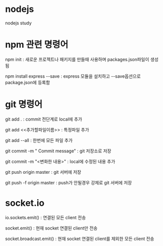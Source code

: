 # nodejs
nodejs study

# npm 관련 명령어
npm init : 새로운 프로젝트나 패키지를 만들때 사용하며 packages.json파일이 생성됨

npm install express --save : express 모듈을 설치하고 --save옵션으로 package.json에 등록함


# git 명령어
git add .  :  commit 전단계로 local에 추가

git add <<추가할파일이름>> : 특정파일 추가

git add --all : 한번에 모든 파일 추가

git commit -m " Commit message" : git 저장소로 저장

git commit -m "<변화한 내용>" : local에 수정된 내용 추가

git push origin master : git 서버에 저장

git push -f origin master : push가 안될경우 강제로 git 서버에 저장

# socket.io
io.sockets.emit() : 연결된 모든 client 전송

socket.emit() : 현재 socket 연결된 client만 전송

socket.broadcast.emit() : 현재 socket 연결된 client를 제외한 모든 client 전송
